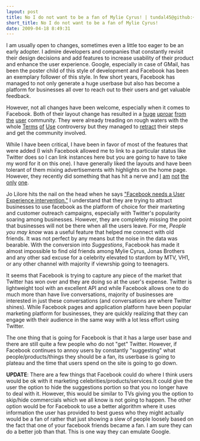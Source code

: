 ```yaml
---
layout: post
title: No I do not want to be a fan of Mylie Cyrus! | tundal45@github:~
short_title: No I do not want to be a fan of Mylie Cyrus!
date: 2009-04-18 8:49:31
---
```


I am usually open to changes, sometimes even a little too eager to be an
early adopter. I admire developers and companies that constantly revisit
their design decisions and add features to increase usability of their
product and enhance the user experience. Google, especially in case of
GMail, has been the poster child of this style of development and
Facebook has been an exemplary follower of this style. In few short
years, Facebook has managed to not only generate a huge userbase but
also has become a platform for businesses all over to reach out to their
users and get valuable feedback.

However, not all changes have been welcome, especially when it comes to
Facebook. Both of their layout change has resulted in a
[huge](http://media.www.diamondbackonline.com/media/storage/paper873/news/2008/08/07/News/Facebooks.New.Layout.Met.With.Mixed.Reactions-3397352.shtml)
[uproar](http://www.facebook.com/group.php?gid=2298898409)
[from](http://www.techcrunch.com/2009/03/19/facebook-polls-users-on-redesign-94-hate-it/)
[the](http://www.redorbit.com/news/technology/1657634/facebooks_new_layout_rubs_users_the_wrong_way/)
[user](http://technologizer.com/2009/03/19/facebook-members-give-new-layout-thumbs-down)
community. They were already treading on rough waters with the whole
[Terms](http://www.informationweek.com/news/internet/social_network/showArticle.jhtml?articleID=214303433&amp;subSection=All+Stories)
[of](http://consumerist.com/5150175/facebooks-new-terms-of-service-we-can-do-anything-we-want-with-your-content-forever)
[Use](http://www.itworld.com/business/62730/facebook-updates-terms-use-internet-freaks-out)
controversy but they managed to
[retract](http://blog.facebook.com/blog.php?post=56566967130) their
steps and get the community involved.

While I have been critical, I have been in favor of most of the features
that were added (I wish Facebook allowed me to link to a particular
status like Twitter does so I can link instances here but you are going
to have to take my word for it on this one). I have generally liked the
layouts and have been tolerant of them mixing advertisements with
highlights on the home page. However, they recently did something that
has hit a nerve and
[I](http://www.facebook.com/topic.php?uid=69048030774&amp;topic=9185)
[am](http://www.allfacebook.com/2009/04/facebook-starts-recommending-branded-public-profiles/)
[not](http://www.digitalspy.co.uk/forums/showthread.php?t=1017376)
[the](http://ariff.mmaso.com/2009/04/facebook-not-again/)
[only](http://www.wtflist.org/2009/04/11/wtf-is-with-facebook-adding-fan-pages-to-people-you-may-know/)
[one](http://twitter.com/timesync/statuses/1501883551).

Jo Lilore hits the nail on the head when he says ["Facebook needs a User
Experience
intervention."](http://www.webbizstrategy.com/2009/04/12/facebook-needs-a-user-experience-intervention/)
I understand that they are trying to attract businesses to use facebook
as the platform of choice for their marketing and customer outreach
campaigns, especially with Twitter's popularity soaring among
businesses. However, they are completely missing the point that
businesses will not be there when all the users leave. For me, _People
you may know_ was a useful feature that helped me connect with old
friends. It was not perfect by any means but the noise in the data was
bearable. With the conversion into _Suggestions_, Facebook has made it
almost impossible to find old friends among Mylie Cyrus, Jonas Brothers
and any other sad excuse for a celebrity elevated to stardom by MTV,
VH1, or any other channel with majority if viewrship going to teenagers.

It seems that Facebook is trying to capture any piece of the market that
Twitter has won over and they are doing so at the user's expense.
Twitter is lightweight tool with an excellent API and while Facebook
allows one to do much more than have live conversations, majority of
businesses are interested in just these conversations (and conversations
are where Twitter shines). While Facebook pages and application platform
have been popular marketing platform for businesses, they are quickly
realizing that they can engage with their audience in the same way with
a lot less effort using Twitter.

The one thing that is going for Facebook is that it has a large user
base and there are still quite a few people who do not "get" Twitter.
However, if Facebook continues to annoy users by constantly "suggesting"
what people/products/things they should be a fan, its userbase is going
to plateau and the time that users spend on the site is going to go
down.

**UPDATE**: There are a few things that Facebook could do where I think
users would be ok with it marketing celebrities/products/services.It
could give the user the option to hide the suggestions portion so that
you no longer have to deal with it. However, this would be similar to
TVs giving you the option to skip/hide commercials which we all know is
not going to happen. The other option would be for Facebook to use a
better algorithm where it uses information the user has provided to best
guess who they might actually would be a fan of rather that just showing
a slew of people loosely based on the fact that one of your facebook
friends became a fan. I am sure they can do a better job than that. This
is one way they can emulate Google.
